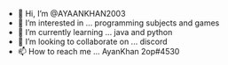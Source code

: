 - 👋 Hi, I’m @AYAANKHAN2003
- 👀 I’m interested in ... programming subjects and games
- 🌱 I’m currently learning ... java and python
- 💞️ I’m looking to collaborate on ... discord
- 📫 How to reach me ... AyanKhan 2op#4530

<!---
AYAANKHAN2003/AYAANKHAN2003 is a ✨ special ✨ repository because its `README.md` (this file) appears on your GitHub profile.
You can click the Preview link to take a look at your changes.
--->

